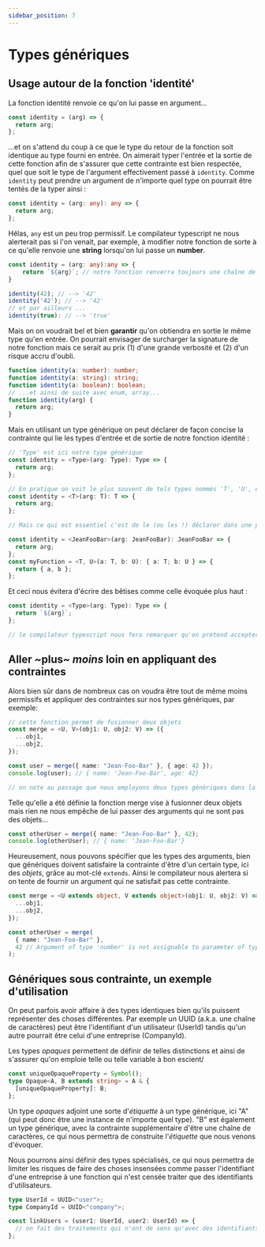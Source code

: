 ```yaml
---
sidebar_position: 7
---
```


# Types génériques

## Usage autour de la fonction 'identité'

La fonction identité renvoie ce qu'on lui passe en argument...

```ts
const identity = (arg) => {
  return arg;
};
```

...et on s'attend du coup à ce que le type du retour de la fonction soit identique au type fourni en entrée.
On aimerait typer l'entrée et la sortie de cette fonction afin de s'assurer que cette contrainte est bien respectée, quel que soit le type de l'argument effectivement passé à `identity`.
Comme `identity` peut prendre un argument de n'importe quel type on pourrait être tentés de la typer ainsi :

```ts
const identity = (arg: any): any => {
  return arg;
};
```

Hélas, `any` est un peu trop permissif. Le compilateur typescript ne nous alerterait pas si l'on venait, par exemple, à modifier notre fonction de sorte à ce qu'elle renvoie une **string** lorsqu'on lui passe un **number**.

```ts
const identity = (arg: any):any => {
    return `${arg}`; // notre fonction renverra toujours une chaîne de caractères
}

identity(42); // --> '42'
identity('42'); // --> '42'
// et par ailleurs ...
identity(true): // --> 'true'
```

Mais on on voudrait bel et bien **garantir** qu'on obtiendra en sortie le même type qu'en entrée.
On pourrait envisager de surcharger la signature de notre fonction mais ce serait au prix (1) d'une grande verbosité et (2) d'un risque accru d'oubli.

```ts
function identity(a: number): number;
function identity(a: string): string;
function identity(a: boolean): boolean;
// ...et ainsi de suite avec enum, array...
function identity(arg) {
  return arg;
}
```

Mais en utilisant un type générique on peut déclarer de façon concise la contrainte qui lie les types d'entrée et de sortie de notre fonction identité :

```ts
// 'Type' est ici notre type générique
const identity = <Type>(arg: Type): Type => {
  return arg;
};

// En pratique on voit le plus souvent de tels types nommés 'T', 'U', etc...
const identity = <T>(arg: T): T => {
  return arg;
};

// Mais ce qui est essentiel c'est de le (ou les !) déclarer dans une paire de chevrons avant les arguments de la fonction

const identity = <JeanFooBar>(arg: JeanFooBar): JeanFooBar => {
  return arg;
};
const myFunction = <T, U>(a: T, b: U): { a: T; b: U } => {
  return { a, b };
};
```

Et ceci nous évitera d'écrire des bêtises comme celle évoquée plus haut :

```ts
const identity = <Type>(arg: Type): Type => {
  return `${arg}`;
};

// le compilateur typescript nous fera remarquer qu'on prétend accepter n'importe quel 'Type' en entrée pour un retour du même 'Type' alors que notre implémentation est vouée à retourner une string
```

## Aller ~plus~ _moins_ loin en appliquant des contraintes

Alors bien sûr dans de nombreux cas on voudra être tout de même moins permissifs et appliquer des contraintes sur nos types génériques, par exemple:

```ts
// cette fonction permet de fusionner deux objets
const merge = <U, V>(obj1: U, obj2: V) => ({
  ...obj1,
  ...obj2,
});

const user = merge({ name: "Jean-Foo-Bar" }, { age: 42 });
console.log(user); // { name: 'Jean-Foo-Bar', age: 42}

// on note au passage que nous employons deux types génériques dans la signature de _merge_, obj1 et obj2 n'étant pas (nécessairement) du même type
```

Telle qu'elle a été définie la fonction merge vise à fusionner deux objets mais rien ne nous empêche de lui passer des arguments qui ne sont pas des objets...

```ts
const otherUser = merge({ name: "Jean-Foo-Bar" }, 42);
console.log(otherUser); // { name: 'Jean-Foo-Bar'}
```

Heureusement, nous pouvons spécifier que les types des arguments, bien que génériques doivent satisfaire la contrainte d'être d'un certain type, ici des _objets_, grâce au mot-clé `extends`.
Ainsi le compilateur nous alertera si on tente de fournir un argument qui ne satisfait pas cette contrainte.

```ts
const merge = <U extends object, V extends object>(obj1: U, obj2: V) => ({
  ...obj1,
  ...obj2,
});

const otherUser = merge(
  { name: "Jean-Foo-Bar" },
  42 // Argument of type 'number' is not assignable to parameter of type 'object'.ts(2345)
);
```

## Génériques sous contrainte, un exemple d'utilisation

On peut parfois avoir affaire à des types identiques bien qu'ils puissent représenter des choses différentes.
Par exemple un UUID (a.k.a. une chaîne de caractères) peut être l'identifiant d'un utilisateur (UserId) tandis qu'un autre pourrait être celui d'une entreprise (CompanyId).

Les types _opaques_ permettent de définir de telles distinctions et ainsi de s'assurer qu'on emploie telle ou telle variable à bon escient/

```ts
const uniqueOpaqueProperty = Symbol();
type Opaque<A, B extends string> = A & {
  [uniqueOpaqueProperty]: B;
};
```

Un type _opaques_ adjoint une sorte d'_étiquette_ à un type générique, ici "A" (qui peut donc être une instance de n'importe quel type).
"B" est également un type générique, avec la contrainte supplémentaire d'être une chaîne de caractères, ce qui nous permettra de construite l'_étiquette_ que nous venons d'évoquer.

Nous pourrons ainsi définir des types spécialisés, ce qui nous permettra de limiter les risques de faire des choses insensées comme passer l'identifiant d'une entreprise à une fonction qui n'est censée traiter que des identifiants d'utilisateurs.

```ts
type UserId = UUID<"user">;
type CompanyId = UUID<"company">;

const linkUsers = (user1: UserId, user2: UserId) => {
  // on fait des traitements qui n'ont de sens qu'avec des identifiants d'utilisateurs
};
```
